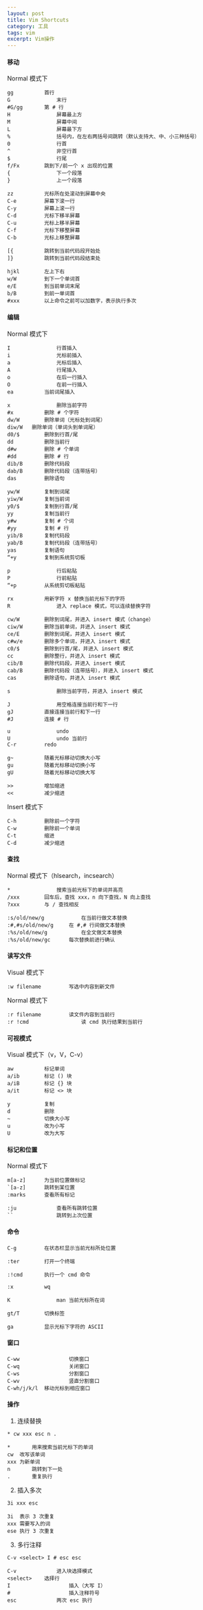 ```yaml
---
layout: post
title: Vim Shortcuts
category: 工具
tags: vim
excerpt: Vim操作
---
```


#### 移动

Normal 模式下

```shell
gg			首行
G				末行
#G/gg		第 # 行
H				屏幕最上方
M				屏幕中间
L				屏幕最下方
%				括号内，在左右两括号间跳转（默认支持大、中、小三种括号）
0				行首
^				非空行首
$				行尾
f/Fx		跳到下/前一个 x 出现的位置
{				下一个段落
}				上一个段落

zz			光标所在处滚动到屏幕中央
C-e			屏幕下滚一行
C-y			屏幕上滚一行
C-d			光标下移半屏幕
C-u			光标上移半屏幕
C-f			光标下移整屏幕
C-b			光标上移整屏幕

[{			跳转到当前代码段开始处
]}			跳转到当前代码段结束处

hjkl		左上下右
w/W			到下一个单词首
e/E			到当前单词末尾
b/B			到前一单词首
#xxx		以上命令之前可以加数字，表示执行多次
```



#### 编辑

Normal 模式下

```shell
I				行首插入
i				光标前插入
a				光标后插入
A				行尾插入
o				在后一行插入
O				在前一行插入
ea			当前词尾插入

x				删除当前字符
#x			删除 # 个字符
dw/W		删除单词（光标处到词尾）
diw/W 	删除单词（单词头到单词尾）
d0/$		删除到行首/尾
dd			删除当前行
d#w			删除 # 个单词
#dd			删除 # 行
dib/B		删除代码段
dab/B		删除代码段（连带括号）
das			删除语句

yw/W		复制到词尾
yiw/W		复制当前词
y0/$		复制到行首/尾
yy			复制当前行
y#w			复制 # 个词
#yy			复制 # 行
yib/B		复制代码段
yab/B		复制代码段（连带括号）
yas			复制语句
“+y			复制到系统剪切板

p				行后粘贴
P				行前粘贴
“+p			从系统剪切板粘贴

rx			用新字符 x 替换当前光标下的字符
R				进入 replace 模式，可以连续替换字符

cw/W		删除到词尾，并进入 insert 模式（change）
ciw/W		删除当前单词，并进入 insert 模式
ce/E		删除到词尾，并进入 insert 模式
c#w/e		删除多个单词，并进入 insert 模式
c0/$		删除到行首/尾，并进入 insert 模式
cc			删除整行，并进入 insert 模式
cib/B		删除代码段，并进入 insert 模式		
cab/B		删除代码段（连带括号），并进入 insert 模式
cas			删除语句，并进入 insert 模式

s				删除当前字符，并进入 insert 模式

J				用空格连接当前行和下一行
gJ			直接连接当前行和下一行
#J			连接 # 行

u				undo
U				undo 当前行
C-r			redo

g~			随着光标移动切换大小写
gu			随着光标移动切换小写
gU			随着光标移动切换大写

>>			增加缩进			
<<			减少缩进
```

Insert 模式下

```shell
C-h			删除前一个字符
C-w			删除前一个单词
C-t			缩进
C-d			减少缩进
```



#### 查找

Normal 模式下（hlsearch，incsearch）

```shell
*				搜索当前光标下的单词并高亮
/xxx		回车后，查找 xxx，n 向下查找，N 向上查找
?xxx		与 / 查找相反

:s/old/new/g			在当前行做文本替换
:#,#s/old/new/g		在 #,# 行间做文本替换
:%s/old/new/g			在全文做文本替换
:%s/old/new/gc		每次替换前进行确认
```



#### 读写文件

Visual 模式下

```shell
:w filename			写选中内容到新文件
```

Normal 模式下

```shell
:r filename			读文件内容到当前行
:r !cmd					读 cmd 执行结果到当前行
```



#### 可视模式

Visual 模式下（v，V，C-v）

```shell
aw			标记单词
a/ib		标记 () 块
a/iB		标记 {} 块
a/it		标记 <> 块

y			复制
d			删除
~			切换大小写
u			改为小写
U			改为大写
```



#### 标记和位置

Normal 模式下

```shell
m[a-z]		为当前位置做标记
`[a-z]		跳转到某位置
:marks		查看所有标记

:ju				查看所有跳转位置
``				跳转到上次位置
```



#### 命令

```shell
C-g			在状态栏显示当前光标所处位置

:ter		打开一个终端

:!cmd		执行一个 cmd 命令

:x			wq

K				man 当前光标所在词

gt/T		切换标签

ga			显示光标下字符的 ASCII
```



#### 窗口

```shell
C-ww				切换窗口
C-wq				关闭窗口
C-ws				分割窗口
C-wv				竖直分割窗口
C-wh/j/k/l	移动光标到相应窗口
```



#### 操作

1.  连续替换

```shell
* cw xxx esc n .

*		用来搜索当前光标下的单词
cw	改写该单词
xxx	为新单词
n		跳转到下一处
.		重复执行
```

2.  插入多次

```shell
3i xxx esc

3i	表示 3 次重复
xxx	需要写入的词
ese	执行 3 次重复
```

3.  多行注释

```shell
C-v <select> I # esc esc

C-v				进入块选择模式
<select>	选择行
I					插入（大写 I）
#					插入注释符号
esc				两次 esc 执行
```

